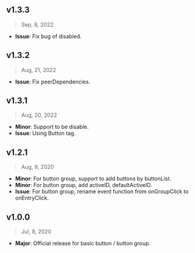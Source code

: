 ## v1.3.3

> Sep, 8, 2022

- **Issue**: Fix bug of disabled.

## v1.3.2

> Aug, 21, 2022

- **Issue**: Fix peerDependencies.

## v1.3.1

> Aug, 20, 2022

- **Minor**: Support to be disable.
- **Issue**: Using Button tag.

## v1.2.1

> Aug, 9, 2020

- **Minor**: For button group, support to add buttons by buttonList.
- **Minor**: For button group, add activeID, defaultActiveID.
- **Issue**: For button group, rename event function from onGroupClick to onEntryClick.

## v1.0.0

> Jul, 8, 2020

- **Major**: Official release for basic button / button group.
